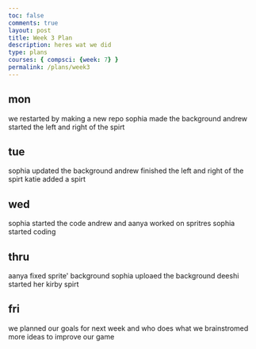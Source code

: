 ```yaml
---
toc: false
comments: true
layout: post
title: Week 3 Plan
description: heres wat we did
type: plans
courses: { compsci: {week: 7} }
permalink: /plans/week3
---
```


## mon
we restarted by making a new repo 
sophia made the background
andrew started the left and right of the spirt
## tue
sophia updated the background
andrew finished the left and right of the spirt 
katie added a spirt 
## wed
sophia started the code 
andrew and aanya worked on spritres
sophia started coding
## thru
aanya fixed sprite' background 
sophia uploaed the background 
deeshi started her kirby spirt 
## fri
we planned our goals for next week and who does what 
we brainstromed more ideas to improve our game